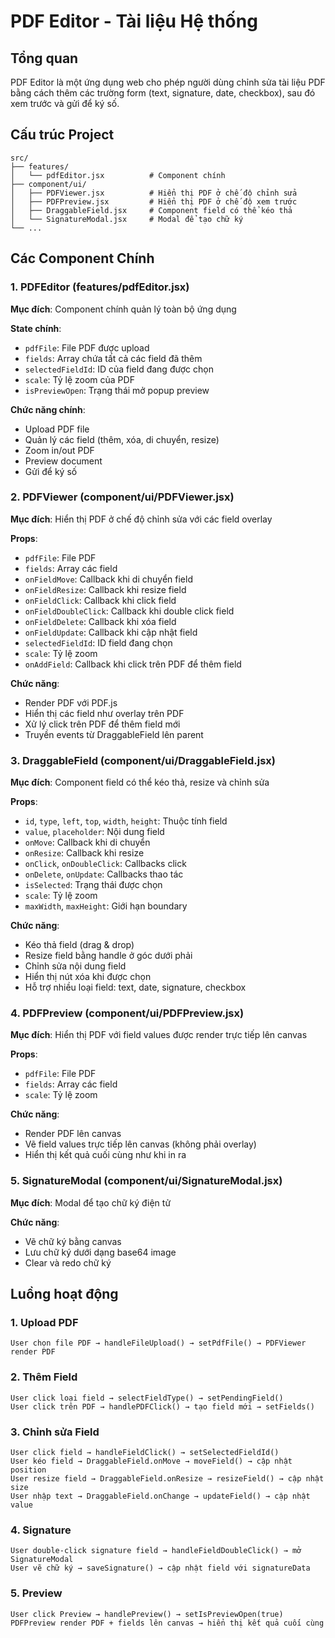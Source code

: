 # PDF Editor - Tài liệu Hệ thống

## Tổng quan

PDF Editor là một ứng dụng web cho phép người dùng chỉnh sửa tài liệu PDF bằng cách thêm các trường form (text, signature, date, checkbox), sau đó xem trước và gửi để ký số.

## Cấu trúc Project

```
src/
├── features/
│   └── pdfEditor.jsx          # Component chính
├── component/ui/
│   ├── PDFViewer.jsx          # Hiển thị PDF ở chế độ chỉnh sửa
│   ├── PDFPreview.jsx         # Hiển thị PDF ở chế độ xem trước
│   ├── DraggableField.jsx     # Component field có thể kéo thả
│   └── SignatureModal.jsx     # Modal để tạo chữ ký
└── ...
```

## Các Component Chính

### 1. PDFEditor (features/pdfEditor.jsx)

**Mục đích**: Component chính quản lý toàn bộ ứng dụng

**State chính**:

-   `pdfFile`: File PDF được upload
-   `fields`: Array chứa tất cả các field đã thêm
-   `selectedFieldId`: ID của field đang được chọn
-   `scale`: Tỷ lệ zoom của PDF
-   `isPreviewOpen`: Trạng thái mở popup preview

**Chức năng chính**:

-   Upload PDF file
-   Quản lý các field (thêm, xóa, di chuyển, resize)
-   Zoom in/out PDF
-   Preview document
-   Gửi để ký số

### 2. PDFViewer (component/ui/PDFViewer.jsx)

**Mục đích**: Hiển thị PDF ở chế độ chỉnh sửa với các field overlay

**Props**:

-   `pdfFile`: File PDF
-   `fields`: Array các field
-   `onFieldMove`: Callback khi di chuyển field
-   `onFieldResize`: Callback khi resize field
-   `onFieldClick`: Callback khi click field
-   `onFieldDoubleClick`: Callback khi double click field
-   `onFieldDelete`: Callback khi xóa field
-   `onFieldUpdate`: Callback khi cập nhật field
-   `selectedFieldId`: ID field đang chọn
-   `scale`: Tỷ lệ zoom
-   `onAddField`: Callback khi click trên PDF để thêm field

**Chức năng**:

-   Render PDF với PDF.js
-   Hiển thị các field như overlay trên PDF
-   Xử lý click trên PDF để thêm field mới
-   Truyền events từ DraggableField lên parent

### 3. DraggableField (component/ui/DraggableField.jsx)

**Mục đích**: Component field có thể kéo thả, resize và chỉnh sửa

**Props**:

-   `id`, `type`, `left`, `top`, `width`, `height`: Thuộc tính field
-   `value`, `placeholder`: Nội dung field
-   `onMove`: Callback khi di chuyển
-   `onResize`: Callback khi resize
-   `onClick`, `onDoubleClick`: Callbacks click
-   `onDelete`, `onUpdate`: Callbacks thao tác
-   `isSelected`: Trạng thái được chọn
-   `scale`: Tỷ lệ zoom
-   `maxWidth`, `maxHeight`: Giới hạn boundary

**Chức năng**:

-   Kéo thả field (drag & drop)
-   Resize field bằng handle ở góc dưới phải
-   Chỉnh sửa nội dung field
-   Hiển thị nút xóa khi được chọn
-   Hỗ trợ nhiều loại field: text, date, signature, checkbox

### 4. PDFPreview (component/ui/PDFPreview.jsx)

**Mục đích**: Hiển thị PDF với field values được render trực tiếp lên canvas

**Props**:

-   `pdfFile`: File PDF
-   `fields`: Array các field
-   `scale`: Tỷ lệ zoom

**Chức năng**:

-   Render PDF lên canvas
-   Vẽ field values trực tiếp lên canvas (không phải overlay)
-   Hiển thị kết quả cuối cùng như khi in ra

### 5. SignatureModal (component/ui/SignatureModal.jsx)

**Mục đích**: Modal để tạo chữ ký điện tử

**Chức năng**:

-   Vẽ chữ ký bằng canvas
-   Lưu chữ ký dưới dạng base64 image
-   Clear và redo chữ ký

## Luồng hoạt động

### 1. Upload PDF

```
User chọn file PDF → handleFileUpload() → setPdfFile() → PDFViewer render PDF
```

### 2. Thêm Field

```
User click loại field → selectFieldType() → setPendingField()
User click trên PDF → handlePDFClick() → tạo field mới → setFields()
```

### 3. Chỉnh sửa Field

```
User click field → handleFieldClick() → setSelectedFieldId()
User kéo field → DraggableField.onMove → moveField() → cập nhật position
User resize field → DraggableField.onResize → resizeField() → cập nhật size
User nhập text → DraggableField.onChange → updateField() → cập nhật value
```

### 4. Signature

```
User double-click signature field → handleFieldDoubleClick() → mở SignatureModal
User vẽ chữ ký → saveSignature() → cập nhật field với signatureData
```

### 5. Preview

```
User click Preview → handlePreview() → setIsPreviewOpen(true)
PDFPreview render PDF + fields lên canvas → hiển thị kết quả cuối cùng
```
